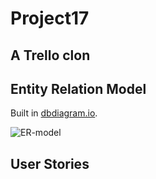 # Project17 
## A Trello clon

## Entity Relation Model
Built in [dbdiagram.io](https://dbdiagram.io/).

![ER-model](https://github.com/ICC4103-202410-WebTech/course-project-project17/assets/127313865/76e6fff2-c688-4319-8a72-62e773d4c565)

## User Stories